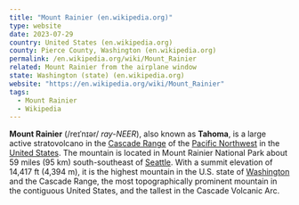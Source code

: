```yaml
---
title: "Mount Rainier (en.wikipedia.org)"
type: website
date: 2023-07-29
country: United States (en.wikipedia.org)
county: Pierce County, Washington (en.wikipedia.org)
permalink: /en.wikipedia.org/wiki/Mount_Rainier
related: Mount Rainier from the airplane window
state: Washington (state) (en.wikipedia.org)
website: "https://en.wikipedia.org/wiki/Mount_Rainier"
tags:
  - Mount Rainier
  - Wikipedia
---
```

**Mount Rainier** (/reɪˈnɪər/ *ray-NEER*), also known as **Tahoma**, is a large active stratovolcano in the [Cascade Range](/en.wikipedia.org/wiki/Cascade_Range) of the [Pacific Northwest](/en.wikipedia.org/wiki/Pacific_Northwest) in the [United States](/en.wikipedia.org/wiki/United_States). The mountain is located in Mount Rainier National Park about 59 miles (95 km) south-southeast of [Seattle](/en.wikipedia.org/wiki/Seattle). With a summit elevation of 14,417 ft (4,394 m), it is the highest mountain in the U.S. state of [Washington](/en.wikipedia.org/wiki/Washington_(state)) and the Cascade Range, the most topographically prominent mountain in the contiguous United States, and the tallest in the Cascade Volcanic Arc.